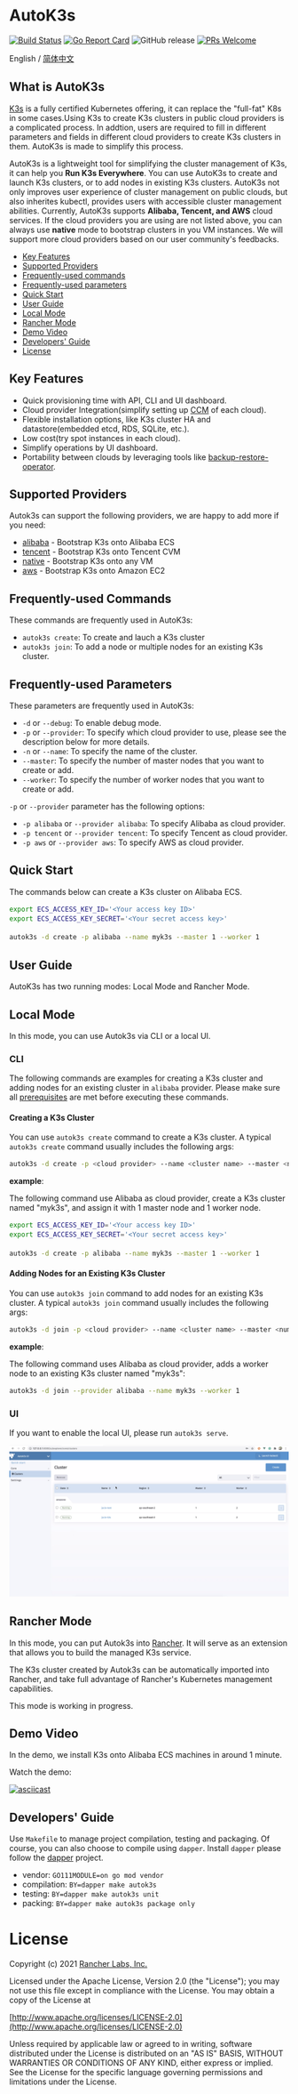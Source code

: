 # AutoK3s

[![Build Status](http://drone-pandaria.cnrancher.com/api/badges/cnrancher/autok3s/status.svg)](http://drone-pandaria.cnrancher.com/cnrancher/autok3s)
[![Go Report Card](https://goreportcard.com/badge/github.com/cnrancher/autok3s)](https://goreportcard.com/report/github.com/cnrancher/autok3s)
![GitHub release](https://img.shields.io/github/v/release/cnrancher/autok3s.svg)
[![PRs Welcome](https://img.shields.io/badge/PRs-welcome-brightgreen.svg?color=blue)](http://github.com/cnrancher/autok3s/pulls)

English / [简体中文](docs/i18n/zh_cn/README.md)

## What is AutoK3s

[K3s](https://github.com/k3s-io/k3s) is a fully certified Kubernetes offering, it can replace the "full-fat" K8s in some cases.Using K3s to create K3s clusters in public cloud providers is a complicated process. In addtion, users are required to fill in different parameters and fields in different cloud providers to create K3s clusters in them. AutoK3s is made to simplify this process.

AutoK3s is a lightweight tool for simplifying the cluster management of K3s, it can help you **Run K3s Everywhere**. You can use AutoK3s to create and launch K3s clusters, or to add nodes in existing K3s clusters. AutoK3s not only improves user experience of cluster management on public clouds, but also inherites kubectl, provides users with accessible cluster management abilities. Currently, AutoK3s supports **Alibaba, Tencent, and AWS** cloud services. If the cloud providers you are using are not listed above, you can always use **native** mode to bootstrap clusters in you VM instances. We will support more cloud providers based on our user community's feedbacks.

<!-- toc -->

- [Key Features](#key-features)
- [Supported Providers](#supported-providers)
- [Frequently-used commands](#frequently-used-commands)
- [Frequently-used parameters](#frequently-used-parameters)
- [Quick Start](#quick-start)
- [User Guide](#user-guide)
- [Local Mode](#local-mode)
- [Rancher Mode](#rancher-mode)
- [Demo Video](#demo-video)
- [Developers' Guide](#developers-guide)
- [License](#license)

<!-- /toc -->

## Key Features

- Quick provisioning time with API, CLI and UI dashboard.
- Cloud provider Integration(simplify setting up [CCM](https://kubernetes.io/docs/concepts/architecture/cloud-controller) of each cloud).
- Flexible installation options, like K3s cluster HA and datastore(embedded etcd, RDS, SQLite, etc.).
- Low cost(try spot instances in each cloud).
- Simplify operations by UI dashboard.
- Portability between clouds by leveraging tools like [backup-restore-operator](https://github.com/rancher/backup-restore-operator).

## Supported Providers

Autok3s can support the following providers, we are happy to add more if you need:

- [alibaba](docs/i18n/en_us/alibaba/README.md) - Bootstrap K3s onto Alibaba ECS
- [tencent](docs/i18n/en_us/tencent/README.md) - Bootstrap K3s onto Tencent CVM
- [native](docs/i18n/en_us/native/README.md) - Bootstrap K3s onto any VM
- [aws](docs/i18n/en_us/aws/README.md) - Bootstrap K3s onto Amazon EC2

## Frequently-used Commands

These commands are frequently used in AutoK3s:

- `autok3s create`: To create and lauch a K3s cluster
- `autok3s join`: To add a node or multiple nodes for an existing K3s cluster.

## Frequently-used Parameters

These parameters are frequently used in AutoK3s:

- `-d` or `--debug`: To enable debug mode.
- `-p` or `--provider`: To specify which cloud provider to use, please see the description below for more details.
- `-n` or `--name`: To specify the name of the cluster.
- `--master`: To specify the number of master nodes that you want to create or add.
- `--worker`: To specify the number of worker nodes that you want to create or add.

`-p` or `--provider` parameter has the following options:

- `-p alibaba` or `--provider alibaba`: To specify Alibaba as cloud provider.
- `-p tencent` or `--provider tencent`: To specify Tencent as cloud provider.
- `-p aws` or `--provider aws`: To specify AWS as cloud provider.

## Quick Start

The commands below can create a K3s cluster on Alibaba ECS.

```bash
export ECS_ACCESS_KEY_ID='<Your access key ID>'
export ECS_ACCESS_KEY_SECRET='<Your secret access key>'

autok3s -d create -p alibaba --name myk3s --master 1 --worker 1
```

## User Guide

AutoK3s has two running modes: Local Mode and Rancher Mode.

## Local Mode

In this mode, you can use Autok3s via CLI or a local UI.

### CLI

The following commands are examples for creating a K3s cluster and adding nodes for an existing cluster in `alibaba` provider. Please make sure all [prerequisites](docs/i18n/en_us/alibaba/README.md) are met before executing these commands.

#### Creating a K3s Cluster

You can use `autok3s create` command to create a K3s cluster. A typical `autok3s create` command usually includes the following args:

```bash
autok3s -d create -p <cloud provider> --name <cluster name> --master <number of master nodes> --worker <number of worker nodes>
```

**example**:

The following command use Alibaba as cloud provider, create a K3s cluster named "myk3s", and assign it with 1 master node and 1 worker node.

```bash
export ECS_ACCESS_KEY_ID='<Your access key ID>'
export ECS_ACCESS_KEY_SECRET='<Your secret access key>'

autok3s -d create -p alibaba --name myk3s --master 1 --worker 1
```

#### Adding Nodes for an Existing K3s Cluster

You can use `autok3s join` command to add nodes for an existing K3s cluster. A typical `autok3s join` command usually includes the following args:

```bash
autok3s -d join -p <cloud provider> --name <cluster name> --master <number of master nodes> --worker <number of worker nodes>
```

**example**:

The following command uses Alibaba as cloud provider, adds a worker node to an existing K3s cluster named "myk3s":

```bash
autok3s -d join --provider alibaba --name myk3s --worker 1
```

### UI

If you want to enable the local UI, please run `autok3s serve`.

![autok3s-local-ui](./docs/assets/autok3s-local-ui.png)

## Rancher Mode

In this mode, you can put Autok3s into [Rancher](https://github.com/rancher/rancher).
It will serve as an extension that allows you to build the managed K3s service.

The K3s cluster created by Autok3s can be automatically imported into Rancher, and take full advantage of Rancher's Kubernetes management capabilities.

This mode is working in progress.

## Demo Video

In the demo, we install K3s onto Alibaba ECS machines in around 1 minute.

Watch the demo:

[![asciicast](https://asciinema.org/a/EL5P2ILES8GAvdlhaxLMnY8Pg.svg)](https://asciinema.org/a/EL5P2ILES8GAvdlhaxLMnY8Pg)

## Developers' Guide

Use `Makefile` to manage project compilation, testing and packaging.
Of course, you can also choose to compile using `dapper`.
Install `dapper` please follow the [dapper](https://github.com/rancher/dapper) project.

- vendor: `GO111MODULE=on go mod vendor`
- compilation: `BY=dapper make autok3s`
- testing: `BY=dapper make autok3s unit`
- packing: `BY=dapper make autok3s package only`

# License

Copyright (c) 2021 [Rancher Labs, Inc.](http://rancher.com)

Licensed under the Apache License, Version 2.0 (the "License");
you may not use this file except in compliance with the License.
You may obtain a copy of the License at

[http://www.apache.org/licenses/LICENSE-2.0](http://www.apache.org/licenses/LICENSE-2.0)

Unless required by applicable law or agreed to in writing, software
distributed under the License is distributed on an "AS IS" BASIS,
WITHOUT WARRANTIES OR CONDITIONS OF ANY KIND, either express or implied.
See the License for the specific language governing permissions and
limitations under the License.
